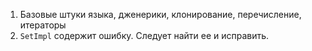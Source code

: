 1. Базовые штуки языка, дженерики, клонирование, перечисление, итераторы
2. `SetImpl` содержит ошибку. Следует найти ее и исправить.
